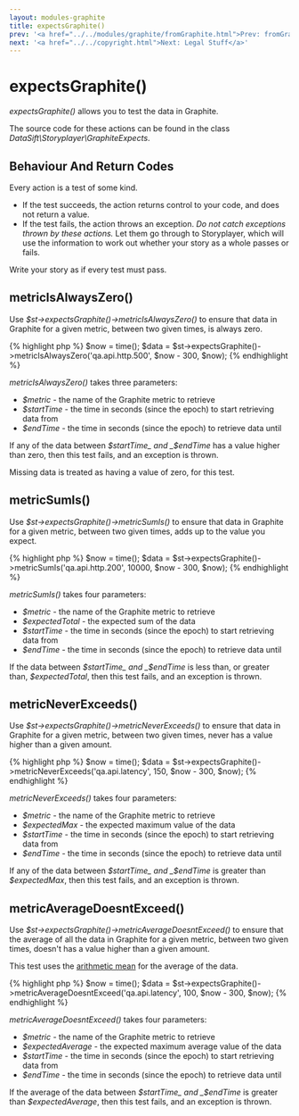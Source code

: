 ```yaml
---
layout: modules-graphite
title: expectsGraphite()
prev: '<a href="../../modules/graphite/fromGraphite.html">Prev: fromGraphite()</a>'
next: '<a href="../../copyright.html">Next: Legal Stuff</a>'
---
```

# expectsGraphite()

_expectsGraphite()_ allows you to test the data in Graphite.

The source code for these actions can be found in the class _DataSift\Storyplayer\GraphiteExpects_.

## Behaviour And Return Codes

Every action is a test of some kind.

* If the test succeeds, the action returns control to your code, and does not return a value.
* If the test fails, the action throws an exception. _Do not catch exceptions thrown by these actions._ Let them go through to Storyplayer, which will use the information to work out whether your story as a whole passes or fails.

Write your story as if every test must pass.

## metricIsAlwaysZero()

Use _$st->expectsGraphite()->metricIsAlwaysZero()_ to ensure that data in Graphite for a given metric, between two given times, is always zero.

{% highlight php %}
$now = time();
$data = $st->expectsGraphite()->metricIsAlwaysZero('qa.api.http.500', $now - 300, $now);
{% endhighlight %}

_metricIsAlwaysZero()_ takes three parameters:

* _$metric_ - the name of the Graphite metric to retrieve
* _$startTime_ - the time in seconds (since the epoch) to start retrieving data from
* _$endTime_ - the time in seconds (since the epoch) to retrieve data until

If any of the data between _$startTime_ and _$endTime_ has a value higher than zero, then this test fails, and an exception is thrown.

Missing data is treated as having a value of zero, for this test.

## metricSumIs()

Use _$st->expectsGraphite()->metricSumIs()_ to ensure that data in Graphite for a given metric, between two given times, adds up to the value you expect.

{% highlight php %}
$now = time();
$data = $st->expectsGraphite()->metricSumIs('qa.api.http.200', 10000, $now - 300, $now);
{% endhighlight %}

_metricSumIs()_ takes four parameters:

* _$metric_ - the name of the Graphite metric to retrieve
* _$expectedTotal_ - the expected sum of the data
* _$startTime_ - the time in seconds (since the epoch) to start retrieving data from
* _$endTime_ - the time in seconds (since the epoch) to retrieve data until

If the data between _$startTime_ and _$endTime_ is less than, or greater than, _$expectedTotal_, then this test fails, and an exception is thrown.

## metricNeverExceeds()

Use _$st->expectsGraphite()->metricNeverExceeds()_ to ensure that data in Graphite for a given metric, between two given times, never has a value higher than a given amount.

{% highlight php %}
$now = time();
$data = $st->expectsGraphite()->metricNeverExceeds('qa.api.latency', 150, $now - 300, $now);
{% endhighlight %}

_metricNeverExceeds()_ takes four parameters:

* _$metric_ - the name of the Graphite metric to retrieve
* _$expectedMax_ - the expected maximum value of the data
* _$startTime_ - the time in seconds (since the epoch) to start retrieving data from
* _$endTime_ - the time in seconds (since the epoch) to retrieve data until

If any of the data between _$startTime_ and _$endTime_ is greater than _$expectedMax_, then this test fails, and an exception is thrown.

## metricAverageDoesntExceed()

Use _$st->expectsGraphite()->metricAverageDoesntExceed()_ to ensure that the average of all the data in Graphite for a given metric, between two given times, doesn't has a value higher than a given amount.

This test uses the [arithmetic mean](http://en.wikipedia.org/wiki/Arithmetic_mean) for the average of the data.

{% highlight php %}
$now = time();
$data = $st->expectsGraphite()->metricAverageDoesntExceed('qa.api.latency', 100, $now - 300, $now);
{% endhighlight %}

_metricAverageDoesntExceed()_ takes four parameters:

* _$metric_ - the name of the Graphite metric to retrieve
* _$expectedAverage_ - the expected maximum average value of the data
* _$startTime_ - the time in seconds (since the epoch) to start retrieving data from
* _$endTime_ - the time in seconds (since the epoch) to retrieve data until

If the average of the data between _$startTime_ and _$endTime_ is greater than _$expectedAverage_, then this test fails, and an exception is thrown.
